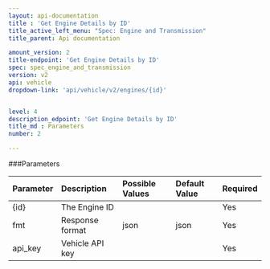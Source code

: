 ```yaml
---
layout: api-documentation
title : 'Get Engine Details by ID'
title_active_left_menu: "Spec: Engine and Transmission"
title_parent: Api documentation

amount_version: 2
title-endpoint: 'Get Engine Details by ID'
spec: spec_engine_and_transmission
version: v2
api: vehicle
dropdown-link: 'api/vehicle/v2/engines/{id}'


level: 4
description_edpoint: 'Get Engine Details by ID'
title_md : Parameters
number: 2

---
```


###Parameters

| Parameter  | Description                           | Possible Values   | Default Value | Required |
|:-----------|:--------------------------------------|:----------------- |:------------- |:-------- |
| {id} 		 | The Engine ID 						 | 					 | 				 | Yes 		|
| fmt        | Response format                       | json              | json          | Yes      |
| api_key    | Vehicle API key                       |                   |               | Yes      |